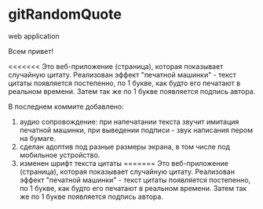 # gitRandomQuote

web application

Всем привет!

<<<<<<< 
Это веб-приложение (страница), которая показывает случайную цитату. Реализован эффект "печатной машинки" - текст цитаты появляется постепенно, по 1 букве, как будто его печатают в реальном времени. Затем так же по 1 букве появляется подпись автора.

В последнем коммите добавлено:

1. аудио сопровождение: при напечатании текста звучит имитация печатной машинки, при выведении подписи - звук написания пером на бумаге.
2. сделан адоптив под разные размеры экрана, в том числе под мобильное устройство.
3. изменен шрифт текста цитаты
=======
Это веб-приложение (страница), которая показывает случайную цитату.
Реализован эффект "печатной машинки" - текст цитаты появляется постепенно, по 1 букве, как будто его печатают в реальном времени. Затем так же по 1 букве появляется подпись автора.
>>>>>>> 
